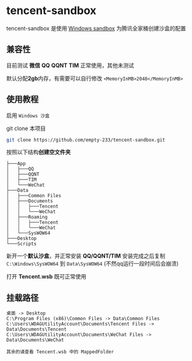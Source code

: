 # tencent-sandbox

tencent-sandbox 是使用 [Windows sandbox](https://learn.microsoft.com/zh-cn/windows/security/application-security/application-isolation/windows-sandbox/windows-sandbox-overview) 为腾讯全家桶创建沙盒的配置

## 兼容性

目前测试 **微信** **QQ** **QQNT** **TIM** 正常使用，其他未测试

默认分配**2gb**内存，有需要可以自行修改 `<MemoryInMB>2048</MemoryInMB>`

## 使用教程

启用 `Windows 沙盒`

git clone 本项目

``` bash
git clone https://github.com/empty-233/tencent-sandbox.git
```

按照以下结构**创建空文件夹**

``` text
├───App
│   ├───QQ
│   ├───QQNT
│   ├───TIM
│   └───WeChat
├───Data
│   ├───Common Files
│   ├───Documents
│   │   ├───Tencent
│   │   └───WeChat
│   ├───Roaming
│   │   ├───Tencent
│   │   └───WeChat
│   └───SysWOW64
├───Desktop
└───Scripts
```

新开一个**默认沙盒**，并正常安装 **QQ/QQNT/TIM**
安装完成之后复制 `C:\Windows\SysWOW64` 到 `Data\SysWOW64` (不然qq运行一段时间后会崩溃)

打开 **Tencent.wsb** 既可正常使用

## 挂载路径

``` text
桌面 -> Desktop
C:\Program Files (x86)\Common Files -> Data\Common Files
C:\Users\WDAGUtilityAccount\Documents\Tencent Files -> Data\Documents\Tencent
C:\Users\WDAGUtilityAccount\Documents\WeChat Files -> Data\Documents\WeChat

其余的请查看 Tencent.wsb 中的 MappedFolder
```
